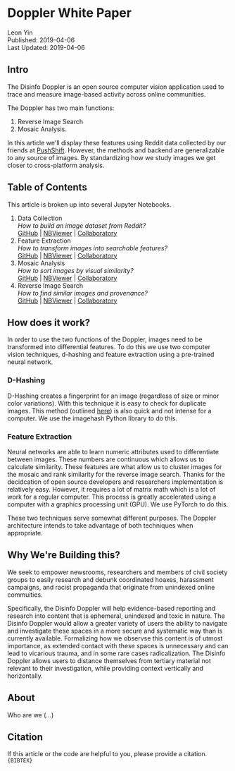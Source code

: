 # Doppler White Paper
Leon Yin
<br>
Published: 2019-04-06<br>
Last Updated: 2019-04-06

## Intro
The Disinfo Doppler is an open source computer vision application used to trace and measure image-based activity across online communities. 

The Doppler has two main functions:
1. Reverse Image Search 
2. Mosaic Analysis. 

In this article we'll display these features using Reddit data collected by our friends at [PushShift](PushShift.io). However, the methods and backend are generalizable to any source of images. By standardizing how we study images we get closer to cross-platform analysis.

## Table of Contents
This article is broken up into several Jupyter Notebooks.
1. Data Collection <br>
    <i>How to build an image dataset from Reddit?</i> <br>
    [GitHub](https://github.com/yinleon/doppler_tutorials/blob/master/0-download-data.ipynb) | [NBViewer](link_2) | [Collaboratory](link_3)  
2. Feature Extraction <br>
    <i>How to transform images into searchable features?</i> <br>
    [GitHub](lhttps://github.com/yinleon/doppler_tutorials/blob/master/1-feature-extraction.ipynb) | [NBViewer](link_2) | [Collaboratory](link_3)
3. Mosaic Analysis <br>
    <i>How to sort images by visual similarity?</i> <br>
    [GitHub](https://github.com/yinleon/doppler_tutorials/blob/master/2-mosaic-analysis.ipynb) | [NBViewer](link_2) | [Collaboratory](link_3)
4. Reverse Image Search <br>
    <i>How to find similar images and provenance?</i> <br>
    [GitHub](https://github.com/yinleon/doppler_tutorials/blob/master/3-reverse-image-search.ipynb) | [NBViewer](link_2) | [Collaboratory](link_3)


## How does it work?
In order to use the two functions of the Doppler, images need to be transformed into differential features. To do this we use two computer vision techniques, d-hashing and feature extraction using a pre-trained neural network.

### D-Hashing
D-Hashing creates a fingerprint for an image (regardless of size or minor color variations). With this technique it is easy to check for duplicate images. This method (outlined [here](http://www.hackerfactor.com/blog/?/archives/529-Kind-of-Like-That.html)) is also quick and not intense for a computer. We use the imagehash Python library to do this.

### Feature Extraction
Neural networks are able to learn numeric attributes used to differentiate between images. These numbers are continuous which allows us to calculate similarity. These features are what allow us to cluster images for the mosaic and rank similarity for the reverse image search. Thanks for the decidcation of open source developers and researchers implementation is relatively easy. However, it requires a lot of matrix math which is a lot of work for a regular computer. This process is greatly accelerated using a computer with a graphics processing unit (GPU). We use PyTorch to do this.

These two techniques serve somewhat different purposes. The Doppler architecture intends to take advantage of both techniques when appropriate.


## Why We're Building this?
We seek to empower newsrooms, researchers and members of civil society groups to easily research and debunk coordinated hoaxes, harassment campaigns, and racist propaganda that originate from unindexed online commuities.

Specifically, the Disinfo Doppler will help evidence-based reporting and research into content that is ephemeral, unindexed and toxic in nature. The Disinfo Doppler would allow a greater variety of users the ability to navigate and investigate these spaces in a more secure and systematic way than is currently available. Formalizing how we observse this content is of utmost importance, as extended contact with these spaces is unnecessary and can lead to vicarious trauma, and in some rare cases radicalization. The Disinfo Doppler allows users to distance themselves from tertiary material not relevant to their investigation, while providing context vertically and horizontally.

## About
Who are we (...)

## Citation
If this article or the code are helpful to you, please provide a citation.<br>
```{BIBTEX}```



